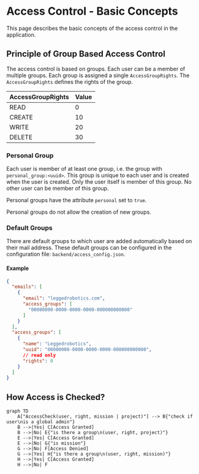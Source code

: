 # Access Control - Basic Concepts

This page describes the basic concepts of the access control in the application.

## Principle of Group Based Access Control

The access control is based on groups. Each user can be a member of multiple groups. Each group is assigned a single
`AccessGroupRights`. The `AccessGroupRights` defines the rights of the group.

| AccessGroupRights | Value |
|-------------------|-------|
| READ              | 0     |
| CREATE            | 10    |
| WRITE             | 20    |
| DELETE            | 30    |

### Personal Group

Each user is member of at least one group, i.e. the group with `personal_group:<uuid>`. This group is unique to each
user and is created when the user is created. Only the user itself is member of this group. No other user can be member
of this group.

Personal groups have the attribute `personal` set to `true`.

Personal groups do not allow the creation of new groups.

### Default Groups

There are default groups to which user are added automatically based on their mail address.
These default groups can be configured in the configuration file: `backend/access_config.json`.

#### Example

```json
{
  "emails": [
    {
      "email": "leggedrobotics.com",
      "access_groups": [
        "00000000-0000-0000-0000-000000000000"
      ]
    }
  ],
  "access_groups": [
    {
      "name": "Leggedrobotics",
      "uuid": "00000000-0000-0000-0000-000000000000",
      // read only
      "rights": 0
    }
  ]
}
```

## How Access is Checked?

```mermaid
graph TD
    A["AccessCheck(user, right, mission | project)"] --> B{"check if user\nis a global admin"}
    B -->|Yes| C[Access Granted]
    B -->|No| E{"is there a group\n(user, right, project)"}
    E -->|Yes| C[Access Granted]
    E -->|No| G{"is mission"}
    G -->|No| F[Access Denied]
    G -->|Yes| H{"is there a group\n(user, right, mission)"}
    H -->|Yes| C[Access Granted]
    H -->|No| F
```
